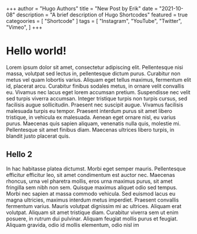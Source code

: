 +++
author = "Hugo Authors"
title = "New Post by Erik"
date = "2021-10-08"
description = "A brief description of Hugo Shortcodes"
featured = true
categoories = [
  "Shortcode"
]
tags = [
    "Instagram",
    "YouTube",
    "Twitter",
    "Vimeo",
]
+++

# Hello world!

Lorem ipsum dolor sit amet, consectetur adipiscing elit. Pellentesque nisi massa, volutpat sed lectus in, pellentesque dictum purus. Curabitur non metus vel quam lobortis varius. Aliquam eget tellus maximus, fermentum elit id, placerat arcu. Curabitur finibus sodales metus, in ornare velit convallis eu. Vivamus nec lacus eget lorem accumsan pretium. Suspendisse nec velit sed turpis viverra accumsan. Integer tristique turpis non turpis cursus, sed facilisis augue sollicitudin. Praesent nec suscipit augue. Vivamus facilisis malesuada turpis eu tempor. Praesent interdum purus sit amet libero tristique, in vehicula ex malesuada. Aenean eget ornare nisl, eu varius purus. Maecenas quis sapien aliquam, venenatis nulla quis, molestie mi. Pellentesque sit amet finibus diam. Maecenas ultrices libero turpis, in blandit justo placerat quis. 

## Hello 2
In hac habitasse platea dictumst. Morbi eget semper mauris. Pellentesque efficitur efficitur leo, sit amet condimentum est auctor nec. Maecenas rhoncus, urna vel pharetra mollis, eros urna maximus purus, sit amet fringilla sem nibh non sem. Quisque maximus aliquet odio sed tempus. Morbi nec sapien at massa commodo vehicula. Sed euismod lacus eu magna ultricies, maximus interdum metus imperdiet. Praesent convallis fermentum varius. Mauris volutpat dignissim mi ac ultrices. Aliquam erat volutpat. Aliquam sit amet tristique diam. Curabitur viverra sem ut enim posuere, in rutrum dui pulvinar. Aliquam feugiat mollis purus et feugiat. Aliquam gravida, odio id mollis elementum, odio nisl im